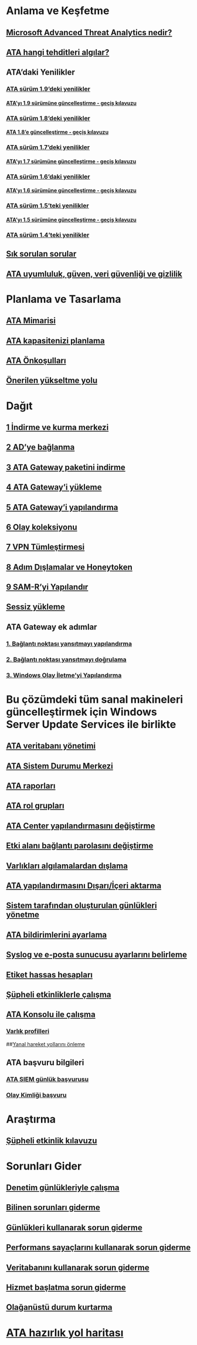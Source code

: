 # Anlama ve Keşfetme
## [Microsoft Advanced Threat Analytics nedir?](what-is-ata.md)
## [ATA hangi tehditleri algılar?](ata-threats.md)
## ATA’daki Yenilikler
### [ATA sürüm 1.9’deki yenilikler](whats-new-version-1.9.md)
#### [ATA’yı 1.9 sürümüne güncelleştirme - geçiş kılavuzu](ata-update-1.9-migration-guide.md)
### [ ATA sürüm 1.8’deki yenilikler](whats-new-version-1.8.md)
#### [ATA 1.8’e güncelleştirme - geçiş kılavuzu](ata-update-1.8-migration-guide.md)
### [ATA sürüm 1.7’deki yenilikler](whats-new-version-1.7.md)
#### [ATA’yı 1.7 sürümüne güncelleştirme - geçiş kılavuzu](ata-update-1.7-migration-guide.md)
### [ATA sürüm 1.6’daki yenilikler](whats-new-version-1.6.md)
#### [ATA’yı 1.6 sürümüne güncelleştirme - geçiş kılavuzu](ata-update-1.6-migration-guide.md)
### [ATA sürüm 1.5’teki yenilikler](whats-new-version-1.5.md)
#### [ATA’yı 1.5 sürümüne güncelleştirme - geçiş kılavuzu](ata-update-1.5-migration-guide.md)
### [ATA sürüm 1.4’teki yenilikler](whats-new-version-1.4.md)
## [Sık sorulan sorular](ata-technical-faq.md)
## [ATA uyumluluk, güven, veri güvenliği ve gizlilik](ata-privacy-compliance.md)
# Planlama ve Tasarlama
## [ATA Mimarisi](ata-architecture.md)
## [ATA kapasitenizi planlama](ata-capacity-planning.md)
## [ATA Önkoşulları](ata-prerequisites.md)
## [Önerilen yükseltme yolu](upgrade-path.md)
# Dağıt
## [1 İndirme ve kurma merkezi](install-ata-step1.md)
## [2 AD’ye bağlanma](install-ata-step2.md)
## [3 ATA Gateway paketini indirme](install-ata-step3.md)
## [4 ATA Gateway’i yükleme](install-ata-step4.md)
## [5 ATA Gateway’i yapılandırma](install-ata-step5.md)
## [6 Olay koleksiyonu](install-ata-step6.md)
## [7 VPN Tümleştirmesi](vpn-integration-install-step.md)
## [8 Adım Dışlamalar ve Honeytoken](install-ata-step7.md)
## [9 SAM-R’yi Yapılandır](install-ata-step9-samr.md)
## [Sessiz yükleme](ata-silent-installation.md)
## ATA Gateway ek adımlar
### [1. Bağlantı noktası yansıtmayı yapılandırma](configure-port-mirroring.md)
### [2. Bağlantı noktası yansıtmayı doğrulama](validate-port-mirroring.md)
### [3. Windows Olay İletme’yi Yapılandırma](configure-event-collection.md)
# Bu çözümdeki tüm sanal makineleri güncelleştirmek için Windows Server Update Services ile birlikte
## [ATA veritabanı yönetimi](ata-database-management.md)
## [ATA Sistem Durumu Merkezi](ata-health-center.md)
## [ATA raporları](reports.md)
## [ATA rol grupları](ata-role-groups.md)
## [ATA Center yapılandırmasını değiştirme](modifying-ata-center-configuration.md)
## [Etki alanı bağlantı parolasını değiştirme](modifying-ata-config-dcpassword.md)
## [Varlıkları algılamalardan dışlama](excluding-entities-from-detections.md)
## [ATA yapılandırmasını Dışarı/İçeri aktarma](ata-configuration-file.md)
## [Sistem tarafından oluşturulan günlükleri yönetme](manage-telemetry-settings.md)
## [ATA bildirimlerini ayarlama](setting-ata-alerts.md)
## [Syslog ve e-posta sunucusu ayarlarını belirleme](setting-syslog-email-server-settings.md)
## [Etiket hassas hesapları](tag-sensitive-accounts.md)
## [Şüpheli etkinliklerle çalışma](working-with-suspicious-activities.md)
## [ATA Konsolu ile çalışma](working-with-ata-console.md)
### [Varlık profilleri](entity-profiles.md)
##[Yanal hareket yollarını önleme](use-case-lateral-movement-path.md)
## ATA başvuru bilgileri
### [ATA SIEM günlük başvurusu](cef-format-sa.md)
### [Olay Kimliği başvuru](event-id-reference.md)
# Araştırma
## [Şüpheli etkinlik kılavuzu](suspicious-activity-guide.md)
# Sorunları Gider
## [Denetim günlükleriyle çalışma](troubleshoot-audit.md)
## [Bilinen sorunları giderme](troubleshooting-ata-known-errors.md)
## [Günlükleri kullanarak sorun giderme](troubleshooting-ata-using-logs.md)
## [Performans sayaçlarını kullanarak sorun giderme](troubleshooting-ata-using-perf-counters.md)
## [Veritabanını kullanarak sorun giderme](troubleshooting-ata-using-ata-database.md)
## [Hizmet başlatma sorun giderme](troubleshooting-service-startup.md)
## [Olağanüstü durum kurtarma](disaster-recovery.md)
# [ATA hazırlık yol haritası](ata-resources.md)